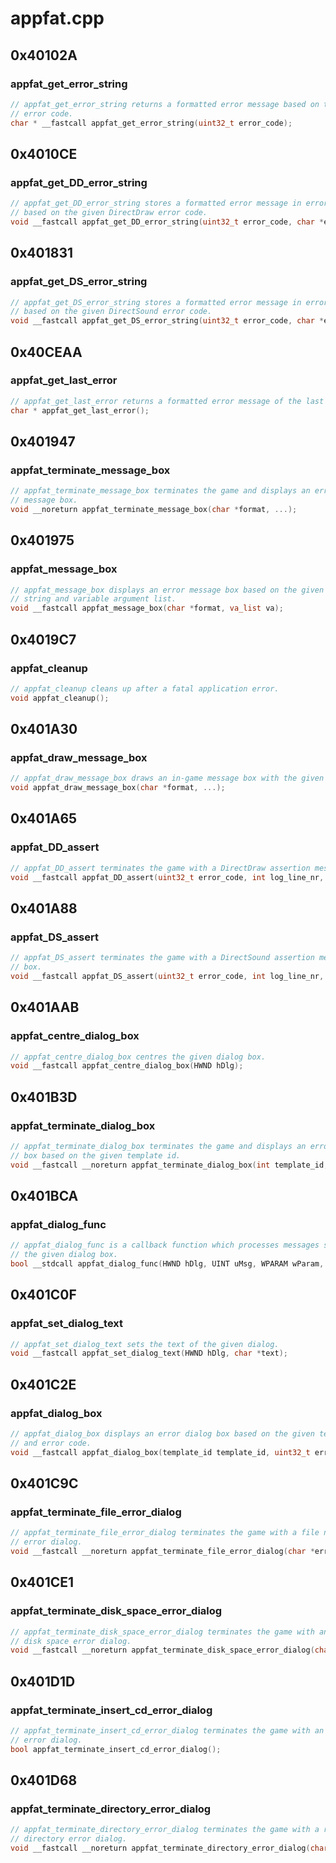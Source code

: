 # appfat.cpp

## 0x40102A

### appfat_get_error_string

```c
// appfat_get_error_string returns a formatted error message based on the given
// error code.
char * __fastcall appfat_get_error_string(uint32_t error_code);
```

## 0x4010CE

### appfat_get_DD_error_string

```c
// appfat_get_DD_error_string stores a formatted error message in error_buf
// based on the given DirectDraw error code.
void __fastcall appfat_get_DD_error_string(uint32_t error_code, char *error_buf, int error_buf_len);
```

## 0x401831

### appfat_get_DS_error_string

```c
// appfat_get_DS_error_string stores a formatted error message in error_buf
// based on the given DirectSound error code.
void __fastcall appfat_get_DS_error_string(uint32_t error_code, char *error_buf, int error_buf_len);
```

## 0x40CEAA

### appfat_get_last_error

```c
// appfat_get_last_error returns a formatted error message of the last error.
char * appfat_get_last_error();
```

## 0x401947

### appfat_terminate_message_box

```c
// appfat_terminate_message_box terminates the game and displays an error
// message box.
void __noreturn appfat_terminate_message_box(char *format, ...);
```

## 0x401975

### appfat_message_box

```c
// appfat_message_box displays an error message box based on the given format
// string and variable argument list.
void __fastcall appfat_message_box(char *format, va_list va);
```

## 0x4019C7

### appfat_cleanup

```c
// appfat_cleanup cleans up after a fatal application error.
void appfat_cleanup();
```

## 0x401A30

### appfat_draw_message_box

```c
// appfat_draw_message_box draws an in-game message box with the given text.
void appfat_draw_message_box(char *format, ...);
```

## 0x401A65

### appfat_DD_assert

```c
// appfat_DD_assert terminates the game with a DirectDraw assertion message box.
void __fastcall appfat_DD_assert(uint32_t error_code, int log_line_nr, char *log_file_path);
```

## 0x401A88

### appfat_DS_assert

```c
// appfat_DS_assert terminates the game with a DirectSound assertion message
// box.
void __fastcall appfat_DS_assert(uint32_t error_code, int log_line_nr, char *log_file_path);
```

## 0x401AAB

### appfat_centre_dialog_box

```c
// appfat_centre_dialog_box centres the given dialog box.
void __fastcall appfat_centre_dialog_box(HWND hDlg);
```

## 0x401B3D

### appfat_terminate_dialog_box

```c
// appfat_terminate_dialog_box terminates the game and displays an error dialog
// box based on the given template id.
void __fastcall __noreturn appfat_terminate_dialog_box(int template_id, uint32_t error_code, char *log_file_path, int log_line_nr);
```

## 0x401BCA

### appfat_dialog_func

```c
// appfat_dialog_func is a callback function which processes messages sent to
// the given dialog box.
bool __stdcall appfat_dialog_func(HWND hDlg, UINT uMsg, WPARAM wParam, char *text);
```

## 0x401C0F

### appfat_set_dialog_text

```c
// appfat_set_dialog_text sets the text of the given dialog.
void __fastcall appfat_set_dialog_text(HWND hDlg, char *text);
```

## 0x401C2E

### appfat_dialog_box

```c
// appfat_dialog_box displays an error dialog box based on the given template id
// and error code.
void __fastcall appfat_dialog_box(template_id template_id, uint32_t error_code, char *log_file_path, int log_line_nr);
```

## 0x401C9C

### appfat_terminate_file_error_dialog

```c
// appfat_terminate_file_error_dialog terminates the game with a file not found
// error dialog.
void __fastcall __noreturn appfat_terminate_file_error_dialog(char *error);
```

## 0x401CE1

### appfat_terminate_disk_space_error_dialog

```c
// appfat_terminate_disk_space_error_dialog terminates the game with an out of
// disk space error dialog.
void __fastcall __noreturn appfat_terminate_disk_space_error_dialog(char *error);
```

## 0x401D1D

### appfat_terminate_insert_cd_error_dialog

```c
// appfat_terminate_insert_cd_error_dialog terminates the game with an insert CD
// error dialog.
bool appfat_terminate_insert_cd_error_dialog();
```

## 0x401D68

### appfat_terminate_directory_error_dialog

```c
// appfat_terminate_directory_error_dialog terminates the game with a read-only
// directory error dialog.
void __fastcall __noreturn appfat_terminate_directory_error_dialog(char *error);
```

